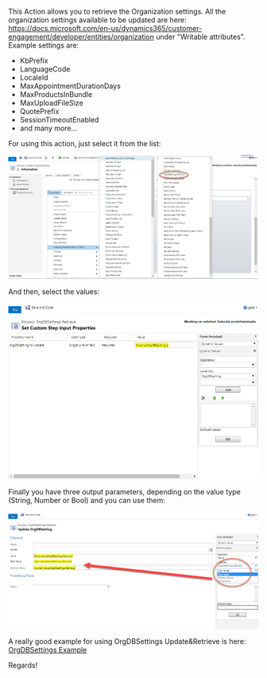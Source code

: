 This Action allows you to retrieve the Organization settings. 
All the organization settings available to be updated are here: https://docs.microsoft.com/en-us/dynamics365/customer-engagement/developer/entities/organization under "Writable attributes".
Example settings are: 
- KbPrefix
- LanguageCode
- LocaleId
- MaxAppointmentDurationDays
- MaxProductsInBundle
- MaxUploadFileSize
- QuotePrefix
- SessionTimeoutEnabled
- and many more...

For using this action, just select it from the list:

![](OrgDBSettingsRetrieve.png)

And then, select the values:

![](OrgDBSettingsRetrieve1.png)

Finally you have three output parameters, depending on the value type (String, Number or Bool) and you can use them:

![](OrgDBSettingsRetrieve2.png)

A really good example for using OrgDBSettings Update&Retrieve is here: [OrgDBSettings Example](/Docs/OrgDBSettingsExample.md) 


Regards!
